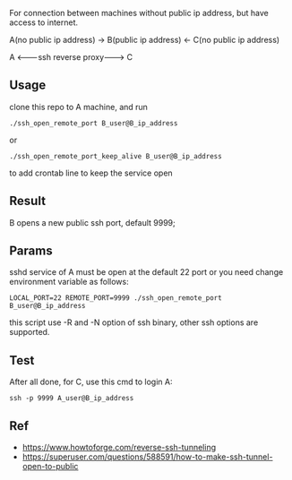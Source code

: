 For connection between machines without public ip address, but have access to internet.

A(no public ip address) -> B(public ip address) <- C(no public ip address)

A <---ssh reverse proxy---> C

## Usage
clone this repo to A machine, and run
```
./ssh_open_remote_port B_user@B_ip_address
```
or
```
./ssh_open_remote_port_keep_alive B_user@B_ip_address
```
to add crontab line to keep the service open

## Result
B opens a new public ssh port, default 9999;

## Params
sshd service of A must be open at the default 22 port or you need change environment variable as follows:
```
LOCAL_PORT=22 REMOTE_PORT=9999 ./ssh_open_remote_port B_user@B_ip_address
```
this script use -R and -N option of ssh binary, other ssh options are supported.

## Test
After all done, for C, use this cmd to login A:
```
ssh -p 9999 A_user@B_ip_address
```

## Ref
* https://www.howtoforge.com/reverse-ssh-tunneling
* https://superuser.com/questions/588591/how-to-make-ssh-tunnel-open-to-public
